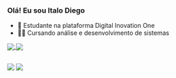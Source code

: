 ### Olá! Eu sou Italo Diego

- 🌱 Estudante na plataforma Digital Inovation One
- 👨‍🎓 Cursando análise e desenvolvimento de sistemas

<div>
    <a href="https://github.com/italodiiego">
    <img align="center" src="https://github-readme-stats.vercel.app/api?username=italodiiego&show_icons=true&theme=dark&include_all_commits=true&count_private=true"/>
    <img align="center" src="https://github-readme-stats.vercel.app/api/top-langs/?username=italodiiego&layout=compact&langs_count=16&theme=dark"/>
</div>
  
  ##
  
  <div>
    <a href = "mailto:italodiiego@gmail.com"><img src="https://img.shields.io/badge/Gmail-D14836?style=for-the-badge&logo=gmail&logoColor=white" target="_blank"></a>
    <a href="https://www.linkedin.com/in/italo-diego-2661231aa/" target="_blank"><img src="https://img.shields.io/badge/-LinkedIn-%230077B5?style=for-the-badge&logo=linkedin&logoColor=white" target="_blank"></a> 
  </div>  
